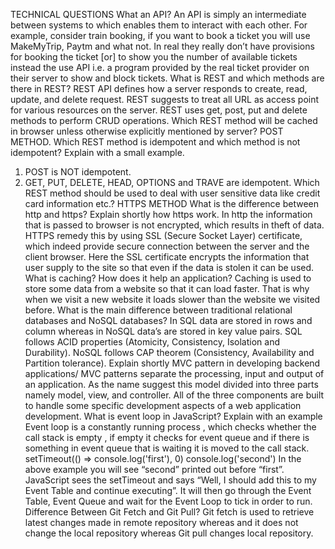 TECHNICAL QUESTIONS
What an API?
	An API is simply an intermediate between systems to which enables them to interact with each other. For example, consider train booking, if you want to book a ticket you will use MakeMyTrip, Paytm and what not. In real they really don’t have provisions for booking the ticket [or] to show you the number of available tickets instead the use API i.e. a program provided by the real ticket provider on their server to show and block tickets.
What is REST and which methods are there in REST?
	REST API defines how a server responds to create, read, update, and delete request. REST suggests to treat all URL as access point for various resources on the server. REST uses get, post, put and delete methods to perform CRUD operations.
Which REST method will be cached in browser unless otherwise explicitly mentioned by server?
	POST METHOD.
Which REST method is idempotent and which method is not idempotent? Explain with a small example.
1.	POST is NOT idempotent.
2.	GET, PUT, DELETE, HEAD, OPTIONS and TRAVE are idempotent.
Which REST method should be used to deal with user sensitive data like credit card information etc.?
HTTPS METHOD
What is the difference between http and https? Explain shortly how https work.
	 In http the information that is passed to browser is not encrypted, which results in theft of data. HTTPS remedy this by using SSL (Secure Socket Layer) certificate, which indeed provide secure connection between the server and the client browser. Here the SSL certificate encrypts the information that user supply to the site so that even if the data is stolen it can be used.
What is caching? How does it help an application?
	Caching is used to store some data from a website so that it can load faster. That is why when we visit a new website it loads slower than the website we visited before. 
What is the main difference between traditional relational databases and NoSQL databases?
	In SQL data are stored in rows and column whereas in NoSQL data’s are stored in key value pairs. SQL follows ACID properties (Atomicity, Consistency, Isolation and Durability). NoSQL follows CAP theorem (Consistency, Availability and Partition tolerance).
 Explain shortly MVC pattern in developing backend applications/
	MVC patterns separate the processing, input and output of an application. As the name suggest this model divided into three parts namely model, view, and controller. All of the three components are built to handle some specific development aspects of a web application development. 
What is event loop in JavaScript? Explain with an example
	Event loop is a constantly running process , which checks whether the call stack is empty , if empty it checks for event queue and if there is something in event queue that is waiting it is moved to the call stack.
setTimeout(() => console.log('first'), 0)
console.log('second')
In the above example you will see “second” printed out before “first”. JavaScript sees the setTimeout and says “Well, I should add this to my Event Table and continue executing”. It will then go through the Event Table, Event Queue and wait for the Event Loop to tick in order to run.
Difference Between Git Fetch and Git Pull?
	Git fetch is used to retrieve latest changes made in remote repository whereas and it does not change the local repository whereas  Git pull changes local repository.
